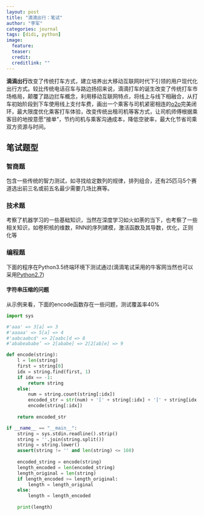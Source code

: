 ```yaml
---
layout: post
title: "滴滴出行：笔试"
author: "李军"
categories: journal
tags: [didi, python]
image:
  feature: 
  teaser: 
  credit: 
  creditlink: ""
---
```


<b>滴滴出行</b>改变了传统打车方式，建立培养出大移动互联网时代下引领的用户现代化出行方式。较比传统电话召车与路边扬招来说，滴滴打车的诞生改变了传统打车市场格局，颠覆了路边拦车概念，利用移动互联网特点，将线上与线下相融合，从打车初始阶段到下车使用线上支付车费，画出一个乘客与司机紧密相连的<u>o2o</u>完美闭环，最大限度优化乘客打车体验，改变传统出租司机等客方式，让司机师傅根据乘客目的地按意愿“接单”，节约司机与乘客沟通成本，降低空驶率，最大化节省司乘双方资源与时间。

## 笔试题型

### 智商题
包含一些传统的智力测试，如寻找给定数列的规律，排列组合，还有25匹马5个赛道选出前三名或前五名最少需要几场比赛等。

### 技术题
考察了机器学习的一些基础知识，当然在深度学习如火如荼的当下，也考察了一些相关知识，如卷积核的维数，RNN的序列建模，激活函数及其导数，优化，正则化等

### 编程题
下面的程序在Python3.5终端环境下测试通过(滴滴笔试采用的牛客网当然也可以采用<u>Python2.7</u>)
#### 字符串压缩的问题
从示例来看，下面的encode函数存在一些问题，测试覆盖率40%

```python
import sys

#'aaa' => 3[a] => 3
#'aaaaa' => 5[a] => 4
#'aabcaabcd' => 2[aabc]d => 8
#‘ababeababe’ => 2[ababe] => 2[2[ab]e] => 9

def encode(string):
    l = len(string)
    first = string[0]
    idx = string.find(first, 1)
    if idx == -1:
        return string
    else:
        num = string.count(string[:idx])
        encoded_str = str(num) + '[' + string[:idx] + ']' + string[idx * num:]
        encode(string[:idx])
            
    return encoded_str

if __name__ == "__main__":
    string = sys.stdin.readline().strip()
    string = ''.join(string.split())
    string = string.lower()
    assert(string != '' and len(string) <= 160)
    
    encoded_string = encode(string)
    length_encoded = len(encoded_string)
    length_original = len(string)
    if length_encoded >= length_original:
        length = length_original
    else:
        length = length_encoded    
    
    print(length)
```